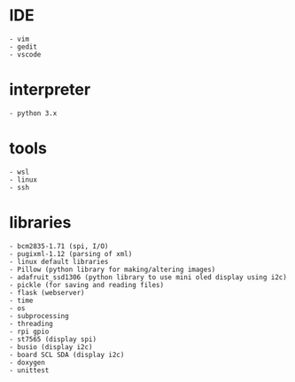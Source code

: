 # IDE
	- vim
	- gedit
	- vscode

# interpreter 
	- python 3.x
# tools
	- wsl
	- linux
	- ssh
# libraries
	- bcm2835-1.71 (spi, I/O)
	- pugixml-1.12 (parsing of xml)
	- linux default libraries
	- Pillow (python library for making/altering images)
	- adafruit_ssd1306 (python library to use mini oled display using i2c)
	- pickle (for saving and reading files)
	- flask (webserver)
	- time
	- os
	- subprocessing
	- threading
	- rpi gpio
	- st7565 (display spi)
	- busio (display i2c)
	- board SCL SDA (display i2c)
	- doxygen
	- unittest


